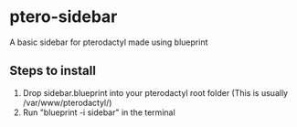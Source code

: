 # ptero-sidebar
A basic sidebar for pterodactyl made using blueprint

## Steps to install
1. Drop sidebar.blueprint into your pterodactyl root folder (This is usually /var/www/pterodactyl/)
2. Run "blueprint -i sidebar" in the terminal